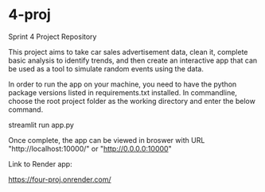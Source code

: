 # 4-proj
 Sprint 4 Project Repository

This project aims to take car sales advertisement data, clean it, complete basic analysis to identify trends, and then create an interactive app that can be used as a tool to simulate random events using the data.

In order to run the app on your machine, you need to have the python package versions listed in requirements.txt installed. In commandline, choose the root project folder as the working directory and enter the below command.

streamlit run app.py

Once complete, the app can be viewed in broswer with URL "http://localhost:10000/" or "http://0.0.0.0:10000"

Link to Render app:

https://four-proj.onrender.com/
